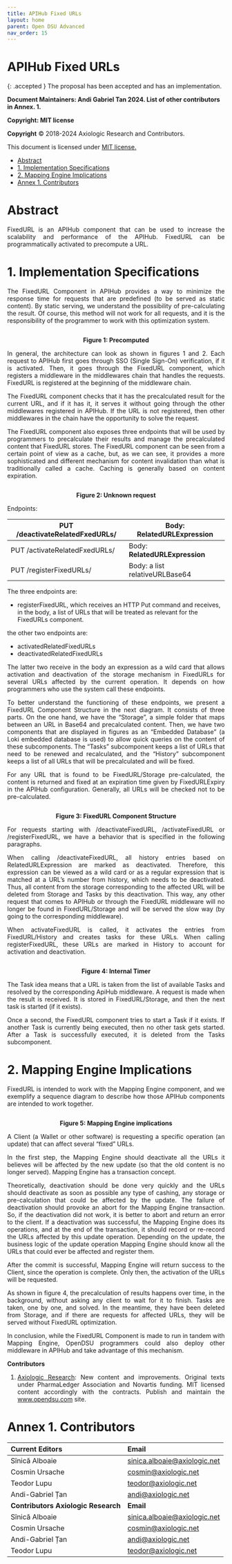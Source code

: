 ```yaml
---
title: APIHub Fixed URLs 
layout: home
parent: Open DSU Advanced
nav_order: 15
---
```


# **APIHub Fixed URLs**

{: .accepted }
The proposal has been accepted and has an implementation.


**Document Maintainers: Andi Gabriel Tan 2024. List of other contributors in Annex. 1.**

**Copyright: MIT license**

 **Copyright** © 2018-2024 Axiologic Research and Contributors.

This document is licensed under [MIT license.](https://en.wikipedia.org/wiki/MIT_License)
 
<!-- TOC -->
* [Abstract](#abstract)
* [1. Implementation Specifications](#1-implementation-specifications)
* [2. Mapping Engine Implications](#2-mapping-engine-implications)
* [Annex 1. Contributors](#annex-1-contributors)
<!-- TOC -->

# Abstract

<p style='text-align: justify;'>FixedURL is an APIHub component that can be used to increase the scalability and performance of the APIHub. FixedURL can be programmatically activated to precompute a URL.
</p>

# 1. Implementation Specifications

<p style='text-align: justify;'>The FixedURL Component in APIHub provides a way to minimize the response time for requests that are predefined (to be served as static content). By static serving, we understand the possibility of pre-calculating the result. Of course, this method will not work for all requests, and it is the responsibility of the programmer to work with this optimization system.
</p>

<div style="text-align:center;">
    <img alt="" src="" class="imgMain" style="max-width: 69%; margin-left: 0px;"/>
    <p><b>Figure 1: Precomputed</b></p>
</div>

<p style='text-align: justify;'>In general, the architecture can look as shown in figures 1 and 2. Each request to APIHub first goes through SSO (Single Sign-On) verification, if it is activated. Then, it goes through the FixedURL component, which registers a middleware in the middlewares chain that handles the requests. FixedURL is registered at the beginning of the middleware chain.
</p>

<p style='text-align: justify;'>The FixedURL component checks that it has the precalculated result for the current URL, and if it has it, it serves it without going through the other middlewares registered in APIHub. If the URL is not registered, then other middlewares in the chain have the opportunity to solve the request.
</p>

<p style='text-align: justify;'>The FixedURL component also exposes three endpoints that will be used by programmers to precalculate their results and manage the precalculated content that FixedURL stores. The FixedURL component can be seen from a certain point of view as a cache, but, as we can see, it provides a more sophisticated and different mechanism for content invalidation than what is traditionally called a cache. Caching is generally based on content expiration.
</p>

<div style="text-align:center;">
    <img alt="" src="" class="imgMain" style="max-width: 69%; margin-left: 0px;"/>
    <p><b>Figure 2: Unknown request</b></p>
</div>


Endpoints:

| PUT /deactivateRelatedFxedURLs/ | Body: **RelatedURLExpression** |
|---------------------------------|--------------------------------|
| PUT /activateRelatedFxedURLs/   | Body: **RelatedURLExpression** |
| PUT  /registerFixedURLs/        | Body: a list relativeURLBase64 |

The three endpoints are:


* registerFixedURL, which receives an HTTP Put command and receives, in the body, a list of URLs that will be treated as relevant for the FixedURLs component.

the other two endpoints are:
* activatedRelatedFixedURLs
* deactivatedRelatedFixedURLs

<p style='text-align: justify;'>The latter two receive in the body an expression as a wild card that allows activation and deactivation of the storage mechanism in FixedURLs for several URLs affected by the current operation. It depends on how programmers who use the system call these endpoints.
</p>

<p style='text-align: justify;'>To better understand the functioning of these endpoints, we present a FixedURL Component Structure in the next diagram. It consists of three parts. On the one hand, we have the “Storage”, a simple folder that maps between an URL in Base64 and precalculated content. Then, we have two components that are displayed in figures as an “Embedded Database” (a Loki embedded database is used) to allow quick queries on the content of these subcomponents. The “Tasks” subcomponent keeps a list of URLs that need to be renewed and recalculated, and the “History” subcomponent keeps a list of all URLs that will be precalculated and will be fixed.
</p>

<p style='text-align: justify;'>For any URL that is found to be FixedURL/Storage pre-calculated, the content is returned and fixed at an expiration time given by FixedURLExpiry in the APIHub configuration. Generally, all URLs will be checked not to be pre-calculated.
</p>

<div style="text-align:center;">
    <img alt="" src="" class="imgMain" style="max-width: 69%; margin-left: 0px;"/>
    <p><b>Figure 3: FixedURL Component Structure</b></p>
</div>


<p style='text-align: justify;'>For requests starting with /deactivateFixedURL, /activateFixedURL or /registerFixedURL, we have a behavior that is specified in the following paragraphs.
</p>

<p style='text-align: justify;'>When calling /deactivateFixedURL, all history entries based on RelatedURLExpression are marked as deactivated. Therefore, this expression can be viewed as a wild card or as a regular expression that is matched at a URL’s number from history, which needs to be deactivated. Thus, all content from the storage corresponding to the affected URL will be deleted from Storage and Tasks by this deactivation. This way, any other request that comes to APIHub or through the FixedURL middleware will no longer be found in FixedURL/Storage and will be served the slow way (by going to the corresponding middleware).
</p>

<p style='text-align: justify;'>When activateFixedURL is called, it activates the entries from FixedURL/History and creates tasks for these URLs. When calling registerFixedURL, these URLs are marked in History to account for activation and deactivation.
</p>

<div style="text-align:center;">
    <img alt="" src="" class="imgMain" style="max-width: 69%; margin-left: 0px;"/>
    <p><b> Figure 4: Internal Timer</b></p>
</div>


<p style='text-align: justify;'>The Task idea means that a URL is taken from the list of available Tasks and resolved by the corresponding ApiHub middleware. A request is made when the result is received. It is stored in FixedURL/Storage, and then the next task is started (if it exists).
</p>

<p style='text-align: justify;'>Once a second, the FixedURL component tries to start a Task if it exists. If another Task is currently being executed, then no other task gets started. After a Task is successfully executed, it is deleted from the Tasks subcomponent.
</p>

# 2. Mapping Engine Implications

<p style='text-align: justify;'>FixedURL is intended to work with the Mapping Engine component, and we exemplify a sequence diagram to describe how those APIHub components are intended to work together.
</p>


<div style="text-align:center;">
    <img alt="" src="" class="imgMain" style="max-width: 69%; margin-left: 0px;"/>
    <p><b> Figure 5: Mapping Engine implications </b></p>
</div>


<p style='text-align: justify;'>A Client (a Wallet or other software) is requesting a specific operation (an update) that can affect several “fixed” URLs.
</p>

<p style='text-align: justify;'>In the first step, the Mapping Engine should deactivate all the URLs it believes will be affected by the new update (so that the old content is no longer served). Mapping Engine has  a transaction concept.
</p>

<p style='text-align: justify;'>Theoretically, deactivation should be done very quickly and the URLs should deactivate as soon as possible any type of cashing, any storage or pre-calculation that could be affected by the update. The failure of deactivation should provoke an abort for the Mapping Engine transaction. So, if the deactivation did not work, it is better to abort and return an error to the client. If a deactivation was successful, the Mapping Engine does its operations, and at the end of the transaction, it should record or re-record the URLs affected by this update operation. Depending on the update, the business logic of the update operation Mapping Engine should know all the URLs that could ever be affected and register them.
</p>

<p style='text-align: justify;'>After the commit is successful, Mapping Engine will return success to the Client, since the operation is complete. Only then, the activation of the URLs will be requested.
</p>

<p style='text-align: justify;'>As shown in figure 4, the precalculation of results happens over time, in the background, without asking any client to wait for it to finish. Tasks are taken, one by one, and solved. In the meantime, they have been deleted from Storage, and if there are requests for affected URLs, they will be served without FixedURL optimization.
</p>

<p style='text-align: justify;'>In conclusion, while the FixedURL Component is made to run in tandem with Mapping Engine, OpenDSU programmers could also deploy other middleware in APIHub and take advantage of this mechanism.

</p>



**Contributors**


1. <p style='text-align: justify;'><a href="www.axiologic.net">Axiologic Research</a>: New content and improvements. Original texts under PharmaLedger Association and Novartis funding. MIT licensed content accordingly with the contracts. Publish and maintain the <a href="www.opendsu.com">www.opendsu.com</a> site.


# Annex 1. Contributors

| **Current Editors**                   | **Email**                                  |
|:--------------------------------------|:-------------------------------------------|
| Sînică Alboaie                        | sinica.alboaie@axiologic.net               |
| Cosmin Ursache                        | cosmin@axiologic.net                       |
| Teodor Lupu                           | teodor@axiologic.net                       |
| Andi-Gabriel Țan                      | andi@axiologic.net                         |
| **Contributors Axiologic Research**   | **Email**                                  |
| Sînică Alboaie                        | sinica.alboaie@axiologic.net               |
| Cosmin Ursache                        | cosmin@axiologic.net                       |
| Andi-Gabriel Țan                      | andi@axiologic.net                         |
| Teodor Lupu                           | teodor@axiologic.net                       |
